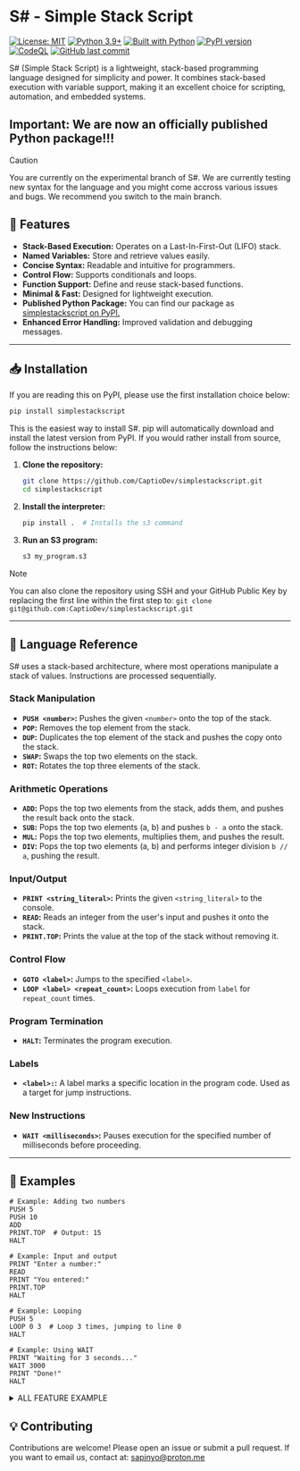 # S# - Simple Stack Script 
[![License: MIT](https://img.shields.io/badge/License-MIT-yellow.svg)](https://opensource.org/licenses/MIT) [![Python 3.9+](https://img.shields.io/badge/python-3.9+-blue.svg)](https://www.python.org/downloads/release/python-390/) [![Built with Python](https://img.shields.io/badge/Built_With-Python-blue)](https://www.python.org) [![PyPI version](https://img.shields.io/pypi/v/simplestackscript)](https://pypi.org/project/simplestackscript/) [![CodeQL](https://github.com/CaptioDev/simplestackscript/actions/workflows/github-code-scanning/codeql/badge.svg)](https://github.com/CaptioDev/simplestackscript/actions/workflows/github-code-scanning/codeql) [![GitHub last commit](https://img.shields.io/github/last-commit/CaptioDev/simplestackscript)](https://github.com/CaptioDev/simplestackscript/commits/main) 

S# (Simple Stack Script) is a lightweight, stack-based programming language designed for simplicity and power. It combines stack-based execution with variable support, making it an excellent choice for scripting, automation, and embedded systems.

## Important: We are now an officially published Python package!!!

> [!CAUTION]
> You are currently on the experimental branch of S#. We are currently testing new syntax for the language and you might come accross various issues and bugs. We recommend you switch to the main branch.

## 🚀 Features

-   **Stack-Based Execution:** Operates on a Last-In-First-Out (LIFO) stack.
-   **Named Variables:** Store and retrieve values easily.
-   **Concise Syntax:** Readable and intuitive for programmers.
-   **Control Flow:** Supports conditionals and loops.
-   **Function Support:** Define and reuse stack-based functions.
-   **Minimal & Fast:** Designed for lightweight execution.
-   **Published Python Package:** You can find our package as [simplestackscript on PyPI.](https://pypi.org/project/simplestackscript/)
-   **Enhanced Error Handling:** Improved validation and debugging messages.

---

## 📥 Installation

If you are reading this on PyPI, please use the first installation choice below:

```bash
pip install simplestackscript
```

This is the easiest way to install S#.  pip will automatically download and install the latest version from PyPI.
If you would rather install from source, follow the instructions below:

1.  **Clone the repository:**

    ```bash
    git clone https://github.com/CaptioDev/simplestackscript.git
    cd simplestackscript
    ```

2.  **Install the interpreter:**

    ```bash
    pip install .  # Installs the s3 command
    ```

3.  **Run an S3 program:**

    ```bash
    s3 my_program.s3
    ```

> [!NOTE]
> You can also clone the repository using SSH and your GitHub Public Key by replacing the first line within the first step to: `git clone git@github.com:CaptioDev/simplestackscript.git`

---

## 📖 Language Reference

S# uses a stack-based architecture, where most operations manipulate a stack of values.  Instructions are processed sequentially.

### Stack Manipulation

*   **`PUSH <number>`:** Pushes the given `<number>` onto the top of the stack.
*   **`POP`:** Removes the top element from the stack.
*   **`DUP`:** Duplicates the top element of the stack and pushes the copy onto the stack.
*   **`SWAP`:** Swaps the top two elements on the stack.
*   **`ROT`:** Rotates the top three elements of the stack.

### Arithmetic Operations

*   **`ADD`:** Pops the top two elements from the stack, adds them, and pushes the result back onto the stack.
*   **`SUB`:** Pops the top two elements (a, b) and pushes `b - a` onto the stack.
*   **`MUL`:** Pops the top two elements, multiplies them, and pushes the result.
*   **`DIV`:** Pops the top two elements (a, b) and performs integer division `b // a`, pushing the result.

### Input/Output

*   **`PRINT <string_literal>`:** Prints the given `<string_literal>` to the console.
*   **`READ`:** Reads an integer from the user's input and pushes it onto the stack.
*   **`PRINT.TOP`:** Prints the value at the top of the stack without removing it.

### Control Flow

*   **`GOTO <label>`:** Jumps to the specified `<label>`.
*   **`LOOP <label> <repeat_count>`:** Loops execution from `label` for `repeat_count` times.

### Program Termination

*   **`HALT`:** Terminates the program execution.

### Labels

*   **`<label>:`:** A label marks a specific location in the program code. Used as a target for jump instructions.

### New Instructions

*   **`WAIT <milliseconds>`:** Pauses execution for the specified number of milliseconds before proceeding.

---

## 📝 Examples

```ssharp
# Example: Adding two numbers
PUSH 5
PUSH 10
ADD
PRINT.TOP  # Output: 15
HALT

# Example: Input and output
PRINT "Enter a number:"
READ
PRINT "You entered:"
PRINT.TOP
HALT

# Example: Looping
PUSH 5
LOOP 0 3  # Loop 3 times, jumping to line 0
HALT

# Example: Using WAIT
PRINT "Waiting for 3 seconds..."
WAIT 3000
PRINT "Done!"
HALT
```

<details>
<summary>ALL FEATURE EXAMPLE</summary>

This example includes all of the different opcodes and usage! Hopefully this isn't out of date...

```sscript
PUSH 16
PRINT.TOP
POP

PUSH 2
PRINT.TOP
POP

PUSH 2
PUSH 3
ADD
PRINT.TOP
POP

PUSH 3
PUSH 2
SUB
PRINT.TOP
POP

PUSH 3
PUSH 2
MUL
PRINT.TOP
POP

PUSH 4
PUSH 2
DIV
PRINT.TOP
POP

PRINT "We are testing, bum ba dum ba dum dum daaaa!"

GOTO yes
HALT

yes:
PRINT "Yep!"

PUSH 16
DUP
PRINT.TOP
POP
PRINT.TOP
POP

PUSH 10
PUSH 12
SWAP
PRINT.TOP
POP
PRINT.TOP
POP

PUSH 1
PUSH 2
PUSH 3
ROT
PRINT.TOP
POP
PRINT.TOP
POP
PRINT.TOP
POP

READ
PRINT.TOP

GOTO test-loop

test:
PRINT "Should happen 5 times!"

test-loop:
LOOP test 5

HALT
PRINT "Nope!"
```

</details>

## 💡 Contributing

Contributions are welcome! Please open an issue or submit a pull request. If you want to email us, contact at: sapinyo@proton.me

